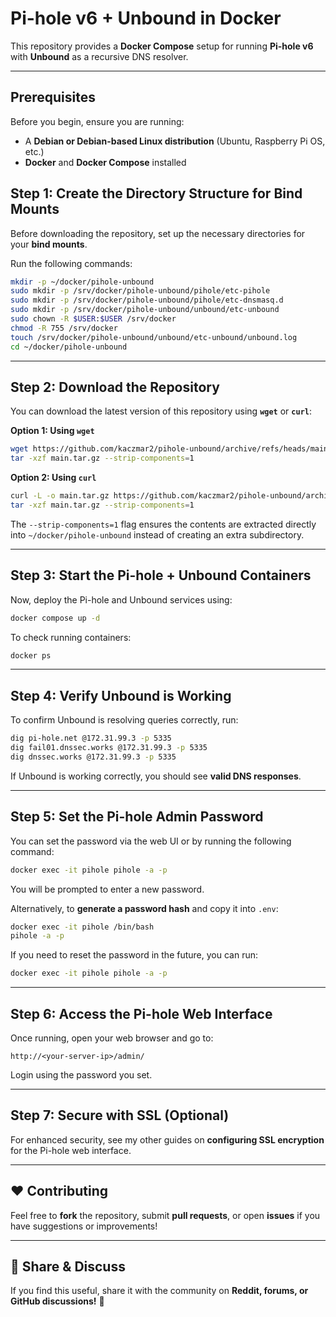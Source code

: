 # Pi-hole v6 + Unbound in Docker

This repository provides a **Docker Compose** setup for running **Pi-hole v6** with **Unbound** as a recursive DNS resolver.

---

## Prerequisites
Before you begin, ensure you are running:
- A **Debian or Debian-based Linux distribution** (Ubuntu, Raspberry Pi OS, etc.)
- **Docker** and **Docker Compose** installed  

## Step 1: Create the Directory Structure for Bind Mounts
Before downloading the repository, set up the necessary directories for your **bind mounts**.

Run the following commands:

```sh
mkdir -p ~/docker/pihole-unbound
sudo mkdir -p /srv/docker/pihole-unbound/pihole/etc-pihole
sudo mkdir -p /srv/docker/pihole-unbound/pihole/etc-dnsmasq.d
sudo mkdir -p /srv/docker/pihole-unbound/unbound/etc-unbound
sudo chown -R $USER:$USER /srv/docker
chmod -R 755 /srv/docker
touch /srv/docker/pihole-unbound/unbound/etc-unbound/unbound.log
cd ~/docker/pihole-unbound
```

---

## Step 2: Download the Repository

You can download the latest version of this repository using **`wget`** or **`curl`**:

**Option 1: Using `wget`**
```sh
wget https://github.com/kaczmar2/pihole-unbound/archive/refs/heads/main.tar.gz
tar -xzf main.tar.gz --strip-components=1
```

**Option 2: Using `curl`**
```sh
curl -L -o main.tar.gz https://github.com/kaczmar2/pihole-unbound/archive/refs/heads/main.tar.gz
tar -xzf main.tar.gz --strip-components=1
```

The `--strip-components=1` flag ensures the contents are extracted directly into `~/docker/pihole-unbound` instead of creating an extra subdirectory.

---

## Step 3: Start the Pi-hole + Unbound Containers
Now, deploy the Pi-hole and Unbound services using:

```sh
docker compose up -d
```

To check running containers:

```sh
docker ps
```

---

## Step 4: Verify Unbound is Working
To confirm Unbound is resolving queries correctly, run:

```sh
dig pi-hole.net @172.31.99.3 -p 5335
dig fail01.dnssec.works @172.31.99.3 -p 5335
dig dnssec.works @172.31.99.3 -p 5335
```

If Unbound is working correctly, you should see **valid DNS responses**.

---

## Step 5: Set the Pi-hole Admin Password
You can set the password via the web UI or by running the following command:

```sh
docker exec -it pihole pihole -a -p
```

You will be prompted to enter a new password.

Alternatively, to **generate a password hash** and copy it into `.env`:

```sh
docker exec -it pihole /bin/bash
pihole -a -p
```

If you need to reset the password in the future, you can run:

```sh
docker exec -it pihole pihole -a -p
```

---

## Step 6: Access the Pi-hole Web Interface
Once running, open your web browser and go to:

```
http://<your-server-ip>/admin/
```

Login using the password you set.

---

## Step 7: Secure with SSL (Optional)
For enhanced security, see my other guides on **configuring SSL encryption** for the Pi-hole web interface.

---

## ❤️ Contributing
Feel free to **fork** the repository, submit **pull requests**, or open **issues** if you have suggestions or improvements!

---

## 📢 Share & Discuss
If you find this useful, share it with the community on **Reddit, forums, or GitHub discussions!** 🚀
```
